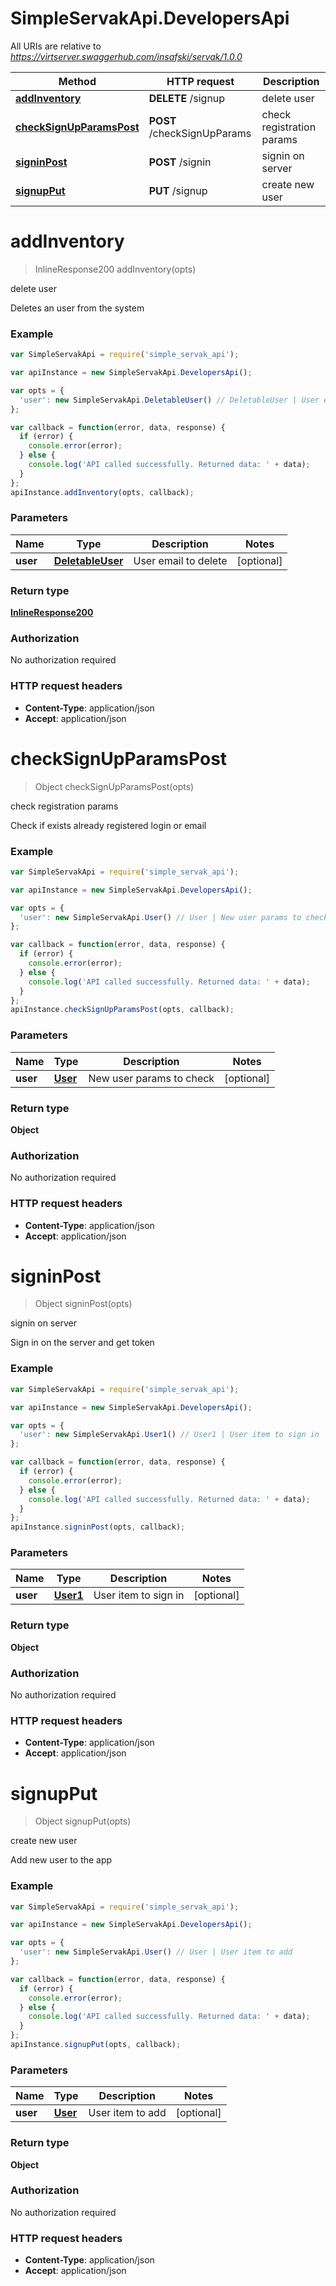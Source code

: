 # SimpleServakApi.DevelopersApi

All URIs are relative to *https://virtserver.swaggerhub.com/insafski/servak/1.0.0*

Method | HTTP request | Description
------------- | ------------- | -------------
[**addInventory**](DevelopersApi.md#addInventory) | **DELETE** /signup | delete user
[**checkSignUpParamsPost**](DevelopersApi.md#checkSignUpParamsPost) | **POST** /checkSignUpParams | check registration params
[**signinPost**](DevelopersApi.md#signinPost) | **POST** /signin | signin on server
[**signupPut**](DevelopersApi.md#signupPut) | **PUT** /signup | create new user


<a name="addInventory"></a>
# **addInventory**
> InlineResponse200 addInventory(opts)

delete user

Deletes an user from the system

### Example
```javascript
var SimpleServakApi = require('simple_servak_api');

var apiInstance = new SimpleServakApi.DevelopersApi();

var opts = { 
  'user': new SimpleServakApi.DeletableUser() // DeletableUser | User email to delete
};

var callback = function(error, data, response) {
  if (error) {
    console.error(error);
  } else {
    console.log('API called successfully. Returned data: ' + data);
  }
};
apiInstance.addInventory(opts, callback);
```

### Parameters

Name | Type | Description  | Notes
------------- | ------------- | ------------- | -------------
 **user** | [**DeletableUser**](DeletableUser.md)| User email to delete | [optional] 

### Return type

[**InlineResponse200**](InlineResponse200.md)

### Authorization

No authorization required

### HTTP request headers

 - **Content-Type**: application/json
 - **Accept**: application/json

<a name="checkSignUpParamsPost"></a>
# **checkSignUpParamsPost**
> Object checkSignUpParamsPost(opts)

check registration params

Check if exists already registered login or email

### Example
```javascript
var SimpleServakApi = require('simple_servak_api');

var apiInstance = new SimpleServakApi.DevelopersApi();

var opts = { 
  'user': new SimpleServakApi.User() // User | New user params to check
};

var callback = function(error, data, response) {
  if (error) {
    console.error(error);
  } else {
    console.log('API called successfully. Returned data: ' + data);
  }
};
apiInstance.checkSignUpParamsPost(opts, callback);
```

### Parameters

Name | Type | Description  | Notes
------------- | ------------- | ------------- | -------------
 **user** | [**User**](User.md)| New user params to check | [optional] 

### Return type

**Object**

### Authorization

No authorization required

### HTTP request headers

 - **Content-Type**: application/json
 - **Accept**: application/json

<a name="signinPost"></a>
# **signinPost**
> Object signinPost(opts)

signin on server

Sign in on the server and get token

### Example
```javascript
var SimpleServakApi = require('simple_servak_api');

var apiInstance = new SimpleServakApi.DevelopersApi();

var opts = { 
  'user': new SimpleServakApi.User1() // User1 | User item to sign in
};

var callback = function(error, data, response) {
  if (error) {
    console.error(error);
  } else {
    console.log('API called successfully. Returned data: ' + data);
  }
};
apiInstance.signinPost(opts, callback);
```

### Parameters

Name | Type | Description  | Notes
------------- | ------------- | ------------- | -------------
 **user** | [**User1**](User1.md)| User item to sign in | [optional] 

### Return type

**Object**

### Authorization

No authorization required

### HTTP request headers

 - **Content-Type**: application/json
 - **Accept**: application/json

<a name="signupPut"></a>
# **signupPut**
> Object signupPut(opts)

create new user

Add new user to the app

### Example
```javascript
var SimpleServakApi = require('simple_servak_api');

var apiInstance = new SimpleServakApi.DevelopersApi();

var opts = { 
  'user': new SimpleServakApi.User() // User | User item to add
};

var callback = function(error, data, response) {
  if (error) {
    console.error(error);
  } else {
    console.log('API called successfully. Returned data: ' + data);
  }
};
apiInstance.signupPut(opts, callback);
```

### Parameters

Name | Type | Description  | Notes
------------- | ------------- | ------------- | -------------
 **user** | [**User**](User.md)| User item to add | [optional] 

### Return type

**Object**

### Authorization

No authorization required

### HTTP request headers

 - **Content-Type**: application/json
 - **Accept**: application/json

